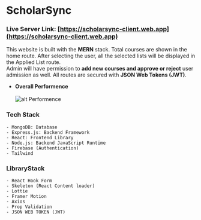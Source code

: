 # ScholarSync

### Live Server Link: [https://scholarsync-client.web.app](https://scholarsync-client.web.app)

This website is built with the **MERN** stack. Total courses are shown in the home route. After selecting the user, all the selected lists will be displayed in the Applied List route.
<br>
Admin will have permission to **add new courses and approve or reject** user admission as well. All routes are secured with **JSON Web Tokens (JWT)**. 

* **Overall Performence** <br> <br> ![alt Performence](https://i.ibb.co/gV00yjL/performence.png)

### Tech Stack
    - MongoDB: Database
    - Express.js: Backend Framework
    - React: Frontend Library
    - Node.js: Backend JavaScript Runtime
    - Firebase (Authentication)
    - Tailwind

### LibraryStack
    - React Hook Form
    - Skeleton (React Content loader)
    - Lottie
    - Framer Motion
    - Axios
    - Prop Validation
    - JSON WEB TOKEN (JWT)
